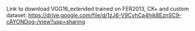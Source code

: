 Link to download VGG16_extended trained on FER2013, CK+ and custom dataset:
https://drive.google.com/file/d/1zJ6-V9CvhCa4hik8EznSC9-cAYONDog-/view?usp=sharing